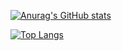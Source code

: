 [![Anurag's GitHub stats](https://github-readme-stats.vercel.app/api?username=xChonkster&theme=synthwave)](https://github.com/anuraghazra/github-readme-stats)

[![Top Langs](https://github-readme-stats.vercel.app/api/top-langs/?username=xChonkster&theme=synthwave)](https://github.com/anuraghazra/github-readme-stats)
